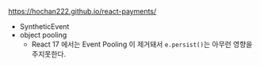 https://hochan222.github.io/react-payments/

- SyntheticEvent
- object pooling
  - React 17 에서는 Event Pooling 이 제거돼서 `e.persist()`는 아무런 영향을 주지못한다.
